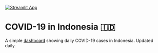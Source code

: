 [![Streamlit App](https://static.streamlit.io/badges/streamlit_badge_black_white.svg)](https://share.streamlit.io/sepam/covid-indo)

# COVID-19 in Indonesia 🇮🇩
A simple [dashboard](https://share.streamlit.io/sepam/covid-indo) showing daily COVID-19 cases in Indonesia. Updated daily.
